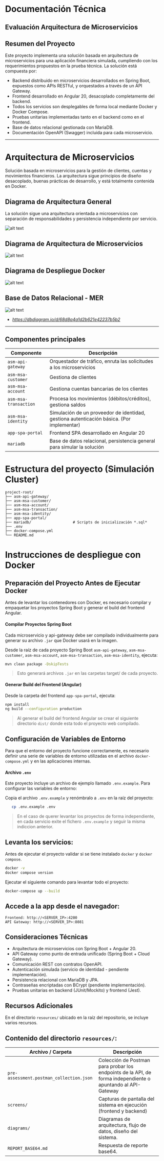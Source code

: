 # Documentación Técnica 
## Evaluación Arquitectura de Microservicios

## Resumen del Proyecto

Este proyecto implementa una solución basada en arquitectura de microservicios para una aplicación financiera simulada, cumpliendo con los requerimientos propuestos en la prueba técnica. La solución está compuesta por:

- Backend distribuido en microservicios desarrollados en Spring Boot, expuestos como APIs RESTful, y orquestados a través de un API Gateway.
- Frontend desarrollado en Angular 20, desacoplado completamente del backend.
- Todos los servicios son desplegables de forma local mediante Docker y Docker Compose.
- Pruebas unitarias implementadas tanto en el backend como en el frontend.
- Base de datos relacional gestionada con MariaDB.
- Documentación OpenAPI (Swagger) incluida para cada microservicio.

---

# Arquitectura de Microservicios

Solución basada en microservicios para la gestión de clientes, cuentas y movimientos financieros. La arquitectura sigue principios de diseño desacoplado, buenas prácticas de desarrollo, y está totalmente contenida en Docker.

## Diagrama de Arquitectura General

La solución sigue una arquitectura orientada a microservicios con separación de responsabilidades y persistencia independiente por servicio.

![alt text](01.Diagrams-Diagrama-General.jpg)

## Diagrama de Arquitectura de Microservicios

![alt text](02.Diagrams-Diagrama-Arquitectura.jpg)

## Diagrama de Despliegue Docker

![alt text](03.Diagrams-Diagrama-Despliegue-Docker.jpg)

## Base de Datos Relacional - MER

![alt text](Diagram_BDD-1.png)

* *https://dbdiagram.io/d/68d8a4a1d2b621e42237b5b2*

---

## Componentes principales

| Componente            | Descripción                                                            |
| --------------------- | ---------------------------------------------------------------------- |
| `asm-api-gateway`     | Orquestador de tráfico, enruta las solicitudes a los microservicios    |
| `asm-msa-customer`    | Gestiona de clientes                          |
| `asm-msa-account`     | Gestiona cuentas bancarias de los clientes                             |
| `asm-msa-transaction` | Procesa los movimientos (débitos/créditos), gestiona saldos            |
| `asm-msa-identity`    | Simulación de un proveedor de identidad, gestiona autenticación básica. (Por implementar) |
| `app-spa-portal`      | Frontend SPA desarrollado en Angular 20                                |
| `mariadb`             | Base de datos relacional, persistencia general para simular la solución        |

# Estructura del proyecto (Simulación Cluster)

```
project-root/
├── asm-api-gateway/
├── asm-msa-customer/
├── asm-msa-account/
├── asm-msa-transaction/
├── asm-msa-identity/
├── app-spa-portal/
├── mariadb/                   # Scripts de inicialización *.sql*
├── .env
├── docker-compose.yml
└── README.md

```

# Instrucciones de despliegue con Docker

## Preparación del Proyecto Antes de Ejecutar Docker

Antes de levantar los contenedores con Docker, es necesario compilar y empaquetar los proyectos Spring Boot y generar el build del frontend Angular.

#### Compilar Proyectos Spring Boot

Cada microservicio y api-gateway debe ser compilado individualmente para generar su archivo `.jar` que Docker usará en la imagen.

Desde la raíz de cada proyecto Spring Boot `asm-api-gateway`, `asm-msa-customer`, `asm-msa-account`, `asm-msa-transaction`, `asm-msa-identity`, ejecuta:

```bash
mvn clean package -DskipTests
```
> Esto generará archivos `.jar` en las carpetas target/ de cada proyecto.

#### Generar Build del Frontend (Angular)

Desde la carpeta del frontend `app-spa-portal`, ejecuta:

```bash
npm install
ng build --configuration production
```
> Al generar el build del frontend Angular se crear el siguiente directorio `dist/` donde esta todo el proyecto web compilado.

## Configuración de Variables de Entorno

Para que el entorno del proyecto funcione correctamente, es necesario definir una serie de variables de entorno utilizadas en el archivo `docker-compose.yml` y en las aplicaciones internas.

#### Archivo `.env`

Este proyecto incluye un archivo de ejemplo llamado `.env.example`. Para configurar las variables de entorno:

Copia el archivo `.env.example` y renómbralo a `.env` en la raíz del proyecto:

```bash
   cp .env.example .env
```
> En el caso de querer levantar los proyectos de forma independiente, en cada servicio exite el fichero `.env.example` y seguir la misma indiccion anterior.

## Levanta los servicios:

Antes de ejecutar el proyecto validar si se tiene instalado `docker` y `docker compose`.

```bash
docker -v
docker compose version
```

Ejecutar el siguiente comando para levantar todo el proyecto:

```bash
docker-compose up --build
```
## Accede a la app desde el navegador:

```
Frontend: http://<SERVER_IP>:4200
API Gateway: http://<SERVER_IP>:8081
```

## Consideraciones Técnicas

- Arquitectura de microservicios con Spring Boot + Angular 20.
- API Gateway como punto de entrada unificado (Spring Boot + Cloud Gateway).
- Comunicación REST con contratos OpenAPI.
- Autenticación simulada (servicio de identidad - pendiente implementación).
- Persistencia relacional con MariaDB y JPA.
- Contraseñas encriptadas con BCrypt (pendiente implementación).
- Pruebas unitarias en backend (JUnit/Mockito) y frontend (Jest).

## Recursos Adicionales

En el directorio `resources/` ubicado en la raíz del repositorio, se incluye varios recursos.

## Contenido del directorio `resources/`:

| Archivo / Carpeta                 | Descripción                                                                 |
|----------------------------------|-----------------------------------------------------------------------------|
| `pre-assessment.postman_collection.json`        | Colección de Postman para probar los endpoints de la API, de forma independiente o apuntando al API-Gateway                   |
| `screens/`                     | Capturas de pantalla del sistema en ejecución (frontend y backend)        |
| `diagrams/`                     | Diagramas de arquitectura, flujo de datos, diseño del sistema.           |
| `REPORT_BASE64.md`                     | Respuesta de reporte base64.           |







